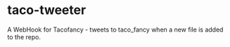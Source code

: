 taco-tweeter
============

A WebHook for Tacofancy - tweets to taco_fancy when a new file is added to the repo.
